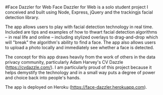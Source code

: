 #Face Dazzler for Web
Face Dazzler for Web is a solo student project I conceived and built using Node, Express, jQuery and the trackingjs facial detection library.

The app allows users to play with facial detection technology in real time. Included are tips and examples of how to thwart facial detection algorithms – in real life and online – including stylized overlays to drag-and-drop which will "break" the algorithm's ability to find a face. The app also allows users to upload a photo locally and immediately see whether a face is detected. 

The concept for this app draws heavily from the work of others in the data privacy community, particularly Adam Harvey's CV Dazzle (https://cvdazzle.com/). I am particularly proud of this project because it helps demystify the technology and in a small way puts a degree of power and choice back into people's hands.

The app is deployed on Heroku (https://face-dazzler.herokuapp.com).
